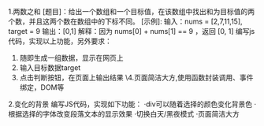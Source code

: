1.两数之和
[题目]：给出一个数组和一个目标值，在该数组中找出和为目标值的两个数，并且这两个数在数组中的下标不同。
[示例]:
输入：nums = [2,7,11,15], target = 9
输出：[0,1]
解释：因为 nums[0] + nums[1] == 9 ，返回 [0, 1]
编写js代码，实现以上功能，另外要求：
1. 随即生成一组数据，显示在网页上
2. 输入目标数据target
3. 点击判断按钮，在页面上输出结果
\4.页面简洁大方,使用函数封装调用、事件绑定，DOM等

2.变化的背景
编写JS代码，实现如下功能：
·div可以随着选择的颜色变化背景色
·根据选择的字体改变段落文本的显示效果
·切换白天/黑夜模式
·页面简洁大方